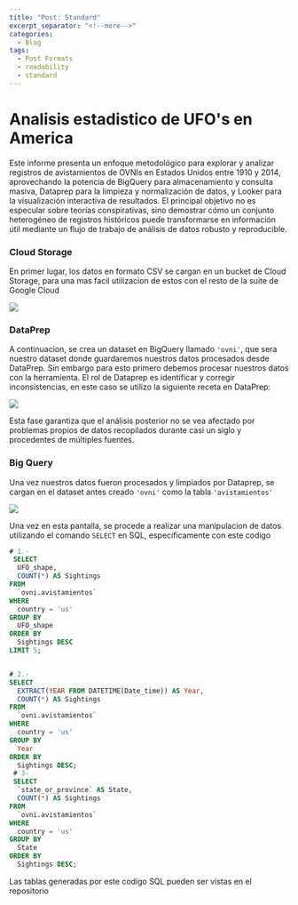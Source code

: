 ```yaml
---
title: "Post: Standard"
excerpt_separator: "<!--more-->"
categories:
  - Blog
tags:
  - Post Formats
  - readability
  - standard
---
```


# Analisis estadistico de UFO's en America

Este informe presenta un enfoque metodológico para explorar y analizar registros de avistamientos de OVNIs en Estados Unidos entre 1910 y 2014, aprovechando la potencia de BigQuery para almacenamiento y consulta masiva, Dataprep para la limpieza y normalización de datos, y Looker para la visualización interactiva de resultados. El principal objetivo no es especular sobre teorías conspirativas, sino demostrar cómo un conjunto heterogéneo de registros históricos puede transformarse en información útil mediante un flujo de trabajo de análisis de datos robusto y reproducible.

### Cloud Storage

En primer lugar, los datos en formato CSV se cargan en un bucket de Cloud Storage, para una mas facil utilizacion de estos con el resto de la suite de Google Cloud

![](https://holocron.so/uploads/d8662850-screenshot-2025-06-02-081412.png)

### DataPrep

A continuacion, se crea un dataset en BigQuery llamado `'ovni'`, que sera nuestro dataset donde guardaremos nuestros datos procesados desde DataPrep. Sin embargo para esto primero debemos procesar nuestros datos con la herramienta. El rol de Dataprep es identificar y corregir inconsistencias, en este caso se utilizo la siguiente receta en DataPrep:

![](https://holocron.so/uploads/1440f3e1-screenshot-2025-06-01-230226.png)

Esta fase garantiza que el análisis posterior no se vea afectado por problemas propios de datos recopilados durante casi un siglo y procedentes de múltiples fuentes.

### Big Query

Una vez nuestros datos fueron procesados y limpiados por Dataprep, se cargan en el dataset antes creado `'ovni'` como la tabla `'avistamientos'`

![](https://holocron.so/uploads/06d44241-screenshot-2025-06-02-082620.png)

Una vez en esta pantalla, se procede a realizar una manipulacion de datos utilizando el comando `SELECT` en SQL, especificamente con este codigo

```SQL
# 1.- 
 SELECT 
  UFO_shape,
  COUNT(*) AS Sightings
FROM 
  `ovni.avistamientos`
WHERE 
  country = 'us'
GROUP BY 
  UFO_shape
ORDER BY 
  Sightings DESC
LIMIT 5;


# 2.-
SELECT 
  EXTRACT(YEAR FROM DATETIME(Date_time)) AS Year,
  COUNT(*) AS Sightings
FROM 
  `ovni.avistamientos`
WHERE 
  country = 'us'
GROUP BY 
  Year
ORDER BY 
  Sightings DESC;
 # 3-
 SELECT 
  `state_or_province` AS State,
  COUNT(*) AS Sightings
FROM 
  `ovni.avistamientos`
WHERE 
  country = 'us'
GROUP BY 
  State
ORDER BY 
  Sightings DESC;
```

Las tablas generadas por este codigo SQL pueden ser vistas en el repositorio
